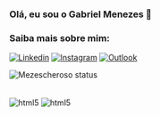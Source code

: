 
### Olá, eu sou o Gabriel Menezes 👋

### Saiba mais sobre mim:

[![Linkedin](https://img.shields.io/badge/LinkedIn-0077B5?style=for-the-badge&logo=linkedin&logoColor=white)](https://www.linkedin.com/in/gabriel-resende-menezes-200a68221/)
[![Instagram](https://img.shields.io/badge/Instagram-E4405F?style=for-the-badge&logo=instagram&logoColor=white)](https://www.instagram.com/menezessssssssss/)
[![Outlook](https://img.shields.io/badge/Microsoft_Outlook-0078D4?style=for-the-badge&logo=microsoft-outlook&logoColor=white)]()

![Mezescheroso status](https://github-readme-stats.vercel.app/api?username=Mezescheroso&show_icons=true&theme=radical)

<div style="display: inline_block"><br/>
    <img align="center" alt="html5" src="https://img.shields.io/badge/Python-3776AB?style=for-the-badge&logo=python&logoColor=white" />
    <img align="center" alt="html5" src="https://img.shields.io/badge/JavaScript-F7DF1E?style=for-the-badge&logo=javascript&logoColor=black" />
</div>
